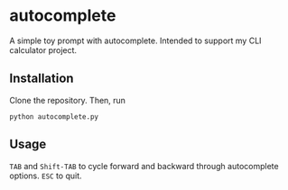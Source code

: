 # __autocomplete__
A simple toy prompt with autocomplete.
Intended to support my CLI calculator project.

## Installation
Clone the repository. Then, run

`python autocomplete.py`

## Usage
`TAB` and `Shift-TAB` to cycle forward and backward through autocomplete options.
`ESC` to quit.